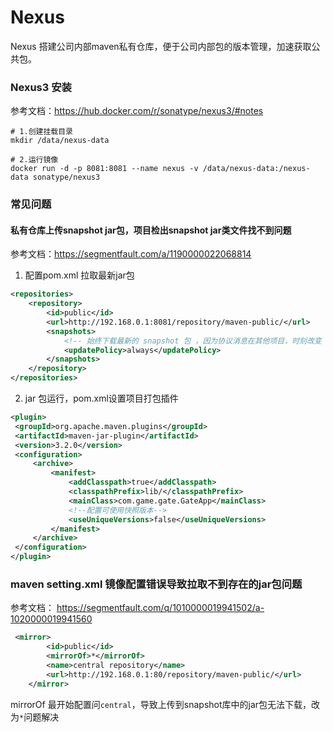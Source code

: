 # Nexus
Nexus 搭建公司内部maven私有仓库，便于公司内部包的版本管理，加速获取公共包。

### Nexus3 安装
参考文档：<https://hub.docker.com/r/sonatype/nexus3/#notes>  
```shell script
# 1.创建挂载目录
mkdir /data/nexus-data

# 2.运行镜像
docker run -d -p 8081:8081 --name nexus -v /data/nexus-data:/nexus-data sonatype/nexus3
```    


### 常见问题
#### 私有仓库上传snapshot jar包，项目检出snapshot jar类文件找不到问题  
参考文档：<https://segmentfault.com/a/1190000022068814>

1. 配置pom.xml 拉取最新jar包  
```xml
<repositories>
    <repository>
        <id>public</id>
        <url>http://192.168.0.1:8081/repository/maven-public/</url>
        <snapshots>
            <!-- 始终下载最新的 snapshot 包 ，因为协议消息在其他项目，时刻改变 -->
            <updatePolicy>always</updatePolicy>
        </snapshots>
    </repository>
</repositories>

```

2. jar 包运行，pom.xml设置项目打包插件  
```xml
<plugin>
 <groupId>org.apache.maven.plugins</groupId>
 <artifactId>maven-jar-plugin</artifactId>
 <version>3.2.0</version>
 <configuration>
     <archive>
         <manifest>
             <addClasspath>true</addClasspath>
             <classpathPrefix>lib/</classpathPrefix>
             <mainClass>com.game.gate.GateApp</mainClass>
             <!--配置可使用快照版本-->
             <useUniqueVersions>false</useUniqueVersions>
         </manifest>
     </archive>
 </configuration>
</plugin>
```  
    

     
### maven setting.xml 镜像配置错误导致拉取不到存在的jar包问题
参考文档： https://segmentfault.com/q/1010000019941502/a-1020000019941560  
```xml
 <mirror>
        <id>public</id>
        <mirrorOf>*</mirrorOf>
        <name>central repository</name>
        <url>http://192.168.0.1:80/repository/maven-public/</url>
    </mirror> 
```
mirrorOf 最开始配置问`central`，导致上传到snapshot库中的jar包无法下载，改为`*`问题解决

